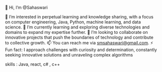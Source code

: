 👋 Hi, I’m @Sahaswari

👀 I’m interested in perpetual learning and knowledge sharing, with a focus on computer engineering, Java, Python, machine learning, and data science.
🌱 I’m currently learning and exploring diverse technologies and domains to expand my expertise further.
💞️ I’m looking to collaborate on innovative projects that push the boundaries of technology and contribute to collective growth.
📫 You can reach me via smsahaswari@gmail.com.
⚡ Fun fact: I approach challenges with curiosity and determination, constantly seeking innovative solutions and unraveling complex algorithms


skills : Java, react, c# , c++


<!---
Sahaswari/Sahaswari is a ✨ special ✨ repository because its `README.md` (this file) appears on your GitHub profile.
You can click the Preview link to take a look at your changes.
--->
